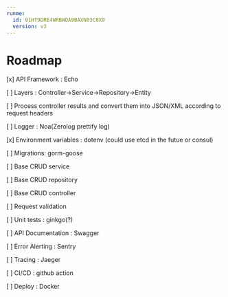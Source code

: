 ```yaml
---
runme:
  id: 01HT9DRE4WRBWQA9BAXN03C8X9
  version: v3
---
```


# Roadmap

[x] API Framework : Echo

[ ] Layers : Controller->Service->Repository->Entity

[ ]  Process controller results and convert them into JSON/XML according to request headers

[ ] Logger : Noa(Zerolog prettify log)

[x] Environment variables : dotenv (could use etcd in the futue or consul)

[ ] Migrations: gorm-goose

[ ] Base CRUD service

[ ] Base CRUD repository

[ ] Base CRUD controller

[ ] Request validation

[ ] Unit tests : ginkgo(?)

[ ] API Documentation : Swagger

[ ] Error Alerting : Sentry

[ ] Tracing : Jaeger

[ ] CI/CD : github action

[ ] Deploy : Docker